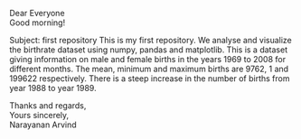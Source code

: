 Dear Everyone <br>
Good morning! <br>

Subject: first repository
This is my first repository. We analyse and visualize the birthrate dataset using numpy, pandas and matplotlib. This is a dataset giving 
information on male and female births in the years 1969 to 2008 for different months. The mean, minimum and maximum births are 9762, 1 
and 199622 respectively. There is a steep increase in the number of births from year 1988 to year 1989.

Thanks and regards, <br>
Yours sincerely,    <br>
Narayanan Arvind    <br>
